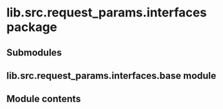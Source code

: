 # lib.src.request_params.interfaces package

## Submodules

## lib.src.request_params.interfaces.base module

## Module contents
